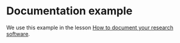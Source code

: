 # Documentation example

We use this example in the lesson
[How to document your research software](https://coderefinery.github.io/documentation/).
